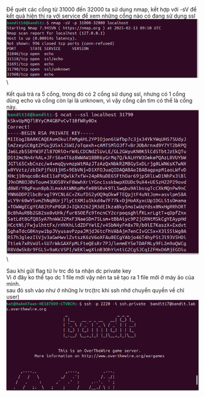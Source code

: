 Để quét các cổng từ 31000 đến 32000 ta sử dụng nmap, kết hợp với -sV để kết quả hiện thị ra với service để xem những cổng nào có đang sử dụng ssl\
![alt text](image/17.1.png)\

Kết quả trả ra 5 cổng, trong đó có 2 cổng sử dụng ssl, nhưng có 1 cổng dùng echo và cổng còn lại là unknown, vì vậy cổng cần tìm có thể là cổng này.\
![alt text](image/17.2.png)\

Sau khi gửi flag từ lv trc đó ta nhận dc private key\
Vì ở đây ko thể tạo dc 1 file mới vậy nên ta sẽ tạo ra 1 file mới ở máy ảo của mình.\
sau đó ssh vào như ở những lv trc(trc khi ssh nhớ chuyển quyền về chỉ user)\
![alt text](image/17.3.png)
